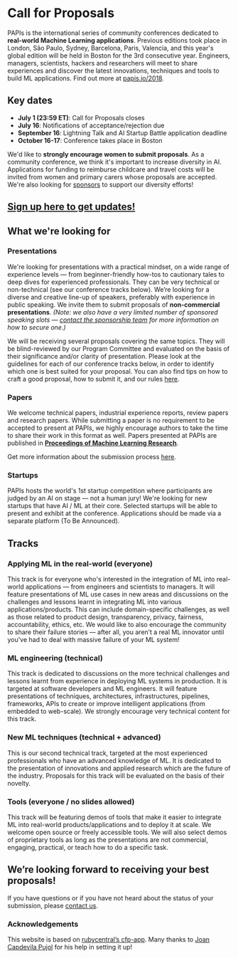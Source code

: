 # Call for Proposals

PAPIs is the international series of community conferences dedicated to **real-world Machine Learning applications**. Previous editions took place in London, São Paulo, Sydney, Barcelona, Paris, Valencia, and this year's global edition will be held in Boston for the 3rd consecutive year. Engineers, managers, scientists, hackers and researchers will meet to share experiences and discover the latest innovations, techniques and tools to build ML applications. Find out more at [papis.io/2018](http://www.papis.io/2018).

## Key dates

- **July 1 (23:59 ET)**: Call for Proposals closes
- **July 16**: Notifications of acceptance/rejection due
- **September 16**: Lightning Talk and AI Startup Battle application deadline
- **October 16-17**: Conference takes place in Boston

We'd like to **strongly encourage women to submit proposals**. As a community conference, we think it's important to increase diversity in AI. Applications for funding to reimburse childcare and travel costs will be invited from women and primary carers whose proposals are accepted. We're also looking for [sponsors](http://papis.io/sponsoring) to support our diversity efforts!

## [Sign up here to get updates!](http://www.papis.io/#updates)

## What we're looking for

### Presentations

We're looking for presentations with a practical mindset, on a wide range of experience levels — from beginner-friendly how-tos to cautionary tales to deep dives for experienced professionals. They can be very technical or non-technical (see our conference tracks below). We’re looking for a diverse and creative line-up of speakers, preferably with experience in public speaking. We invite them to submit proposals of **non-commercial presentations**. _(Note: we also have a very limited number of sponsored speaking slots — [contact the sponsorship team](mailto:sponsoring@papis.io) for more information on how to secure one.)_

We will be receiving several proposals covering the same topics. They will be blind-reviewed by our Program Committee and evaluated on the basis of their significance and/or clarity of presentation. Please look at the guidelines for each of our conference tracks below, in order to identify which one is best suited for your proposal. You can also find tips on how to craft a good proposal, how to submit it, and our rules [here](https://github.com/PAPIsdotio/general/blob/master/cfp-tips-rules.md).

### Papers

We welcome technical papers, industrial experience reports, review papers and research papers. While submitting a paper is no requirement to be accepted to present at PAPIs, we highly encourage authors to take the time to share their work in this format as well. Papers presented at PAPIs are published in **[Proceedings of Machine Learning Research](http://proceedings.mlr.press/)**.

Get more information about the submission process [here](https://github.com/PAPIsdotio/general/blob/master/cfp-tips-rules.md).

### Startups

PAPIs hosts the world's 1st startup competition where participants are judged by an AI on stage — not a human jury! We're looking for new startups that have AI / ML at their core. Selected startups will be able to present and exhibit at the conference. Applications should be made via a separate platform (To Be Announced).

## Tracks

### Applying ML in the real-world (everyone)

This track is for everyone who's interested in the integration of ML into real-world applications — from engineers and scientists to managers. It will feature presentations of ML use cases in new areas and discussions on the challenges and lessons learnt in integrating ML into various applications/products. This can include domain-specific challenges, as well as those related to product design, transparency, privacy, fairness, accountability, ethics, etc. We would like to also encourage the community to share their failure stories — after all, you aren’t a real ML innovator until you’ve had to deal with massive failure of your ML system!

### ML engineering (technical)

This track is dedicated to discussions on the more technical challenges and lessons learnt from experience in deploying ML systems in production. It is targeted at software developers and ML engineers. It will feature presentations of techniques, architectures, infrastructures, pipelines, frameworks, APIs to create or improve intelligent applications (from embedded to web-scale). We strongly encourage very technical content for this track.

### New ML techniques (technical + advanced)

This is our second technical track, targeted at the most experienced professionals who have an advanced knowledge of ML. It is dedicated to the presentation of innovations and applied research which are the future of the industry. Proposals for this track will be evaluated on the basis of their novelty.

### Tools (everyone / no slides allowed)

This track will be featuring demos of tools that make it easier to integrate ML into real-world products/applications and to deploy it at scale. We welcome open source or freely accessible tools. We will also select demos of proprietary tools as long as the presentations are not commercial, engaging, practical, or teach how to do a specific task.

## We’re looking forward to receiving your best proposals!

If you have questions or if you have not heard about the status of your submission, please [contact us](mailto:program-committee-2018@papis.mailclark.ai).

### Acknowledgements

This website is based on [rubycentral’s cfp-app](https://github.com/rubycentral/cfp-app). Many thanks to [Joan Capdevila Pujol](http://personals.ac.upc.edu/jc/) for his help in setting it up!
